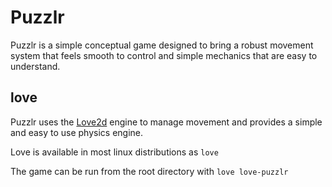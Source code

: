 # Puzzlr

Puzzlr is a simple conceptual game designed to bring a robust movement system
that feels smooth to control and simple mechanics that are easy to understand.

## love

Puzzlr uses the [Love2d](love2d.org) engine to manage movement and provides a
simple and easy to use physics engine.

Love is available in most linux distributions as ```love```

The game can be run from the root directory with ```love love-puzzlr```
